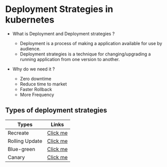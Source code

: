 # Deployment Strategies in kubernetes

- What is Deployment and Deployment strategies ?
  
  - Deployment is a process of making a application available for use by audience.
  - Deployment strategies is a technique for changing/upgrading a running application from one version to another.

- Why do we need it ?

  - Zero downtime
  - Reduce time to market
  - Faster Rollback
  - More Frequency

## Types of deployment strategies

| Types    | Links |
| -------- | ------- |
| Recreate | <a href="https://github.com/LondheShubham153/kubestarter/tree/main/Deployment_Strategies/Recreate-deployment">Click me</a>     |
| Rolling Update | <a href="https://github.com/LondheShubham153/kubestarter/tree/main/Deployment_Strategies/Rolling-Update-Deployment">Click me</a>     |
| Blue-green | <a href="https://github.com/LondheShubham153/kubestarter/tree/main/Deployment_Strategies/Blue-green-deployment">Click me</a>     |
| Canary | <a href="https://github.com/LondheShubham153/kubestarter/tree/main/Deployment_Strategies/Simple-Canary-Example">Click me</a>     |